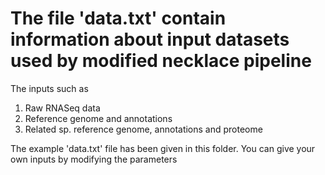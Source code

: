 # The file 'data.txt' contain information about input datasets used by modified necklace pipeline
The inputs such as
1. Raw RNASeq data
2. Reference genome and annotations
3. Related sp. reference genome, annotations and proteome

The example 'data.txt' file has been given in this folder. You can give your own inputs by modifying the parameters
